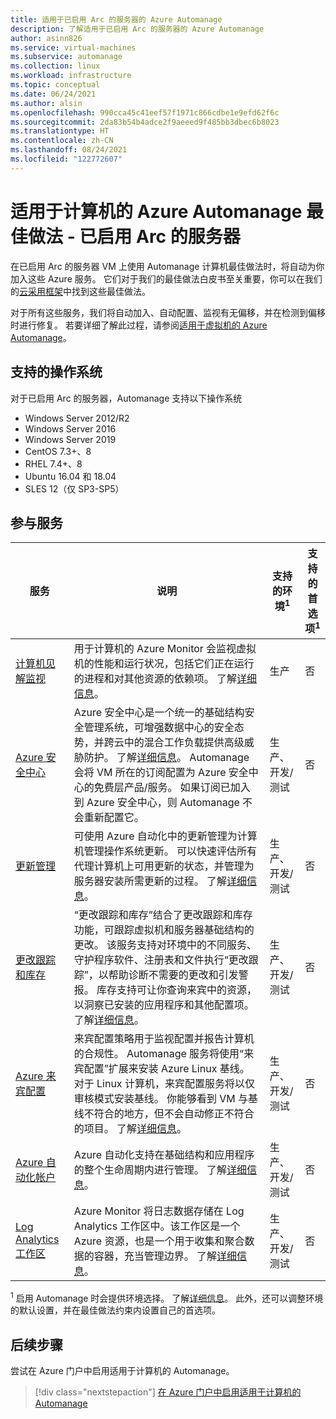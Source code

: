 ```yaml
---
title: 适用于已启用 Arc 的服务器的 Azure Automanage
description: 了解适用于已启用 Arc 的服务器的 Azure Automanage
author: asinn826
ms.service: virtual-machines
ms.subservice: automanage
ms.collection: linux
ms.workload: infrastructure
ms.topic: conceptual
ms.date: 06/24/2021
ms.author: alsin
ms.openlocfilehash: 990cca45c41eef57f1971c866cdbe1e9efd62f6c
ms.sourcegitcommit: 2da83b54b4adce2f9aeeed9f485bb3dbec6b8023
ms.translationtype: HT
ms.contentlocale: zh-CN
ms.lasthandoff: 08/24/2021
ms.locfileid: "122772607"
---
```

# <a name="azure-automanage-for-machines-best-practices---arc-enabled-servers"></a>适用于计算机的 Azure Automanage 最佳做法 - 已启用 Arc 的服务器

在已启用 Arc 的服务器 VM 上使用 Automanage 计算机最佳做法时，将自动为你加入这些 Azure 服务。 它们对于我们的最佳做法白皮书至关重要，你可以在我们的[云采用框架](/azure/cloud-adoption-framework/manage/azure-server-management)中找到这些最佳做法。

对于所有这些服务，我们将自动加入、自动配置、监视有无偏移，并在检测到偏移时进行修复。 若要详细了解此过程，请参阅[适用于虚拟机的 Azure Automanage](automanage-virtual-machines.md)。

## <a name="supported-operating-systems"></a>支持的操作系统

对于已启用 Arc 的服务器，Automanage 支持以下操作系统

- Windows Server 2012/R2
- Windows Server 2016
- Windows Server 2019
- CentOS 7.3+、8
- RHEL 7.4+、8
- Ubuntu 16.04 和 18.04
- SLES 12（仅 SP3-SP5）

## <a name="participating-services"></a>参与服务

|服务    |说明    |支持的环境<sup>1</sup>    |支持的首选项<sup>1</sup>    |
|-----------|---------------|----------------------|-------------------------|
|[计算机见解监视](../azure-monitor/vm/vminsights-overview.md)    |用于计算机的 Azure Monitor 会监视虚拟机的性能和运行状况，包括它们正在运行的进程和对其他资源的依赖项。 了解[详细信息](../azure-monitor/vm/vminsights-overview.md)。    |生产    |否    |
|[Azure 安全中心](../security-center/security-center-introduction.md)    |Azure 安全中心是一个统一的基础结构安全管理系统，可增强数据中心的安全态势，并跨云中的混合工作负载提供高级威胁防护。 了解[详细信息](../security-center/security-center-introduction.md)。  Automanage 会将 VM 所在的订阅配置为 Azure 安全中心的免费层产品/服务。 如果订阅已加入到 Azure 安全中心，则 Automanage 不会重新配置它。    |生产、开发/测试    |否    |
|[更新管理](../automation/update-management/overview.md)    |可使用 Azure 自动化中的更新管理为计算机管理操作系统更新。 可以快速评估所有代理计算机上可用更新的状态，并管理为服务器安装所需更新的过程。 了解[详细信息](../automation/update-management/overview.md)。    |生产、开发/测试    |否    |
|[更改跟踪和库存](../automation/change-tracking/overview.md) |“更改跟踪和库存”结合了更改跟踪和库存功能，可跟踪虚拟机和服务器基础结构的更改。 该服务支持对环境中的不同服务、守护程序软件、注册表和文件执行“更改跟踪”，以帮助诊断不需要的更改和引发警报。 库存支持可让你查询来宾中的资源，以洞察已安装的应用程序和其他配置项。  了解[详细信息](../automation/change-tracking/overview.md)。    |生产、开发/测试    |否    |
|[Azure 来宾配置](../governance/policy/concepts/guest-configuration.md)  | 来宾配置策略用于监视配置并报告计算机的合规性。 Automanage 服务将使用“来宾配置”扩展来安装 Azure Linux 基线。 对于 Linux 计算机，来宾配置服务将以仅审核模式安装基线。 你能够看到 VM 与基线不符合的地方，但不会自动修正不符合的项目。 了解[详细信息](../governance/policy/concepts/guest-configuration.md)。    |生产、开发/测试    |否    |
|[Azure 自动化帐户](../automation/automation-create-standalone-account.md)    |Azure 自动化支持在基础结构和应用程序的整个生命周期内进行管理。 了解[详细信息](../automation/automation-intro.md)。    |生产、开发/测试    |否    |
|[Log Analytics 工作区](../azure-monitor/logs/log-analytics-overview.md) |Azure Monitor 将日志数据存储在 Log Analytics 工作区中。该工作区是一个 Azure 资源，也是一个用于收集和聚合数据的容器，充当管理边界。 了解[详细信息](../azure-monitor/logs/design-logs-deployment.md)。    |生产、开发/测试    |否    |


<sup>1</sup> 启用 Automanage 时会提供环境选择。 了解[详细信息](automanage-virtual-machines.md#environment-configuration)。 此外，还可以调整环境的默认设置，并在最佳做法约束内设置自己的首选项。


## <a name="next-steps"></a>后续步骤

尝试在 Azure 门户中启用适用于计算机的 Automanage。

> [!div class="nextstepaction"]
> [在 Azure 门户中启用适用于计算机的 Automanage](quick-create-virtual-machines-portal.md)